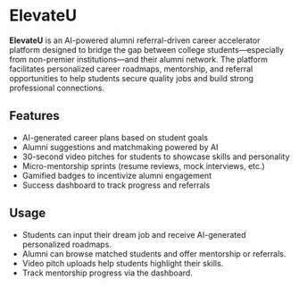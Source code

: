 # ElevateU

**ElevateU** is an AI-powered alumni referral-driven career accelerator platform designed to bridge the gap between college students—especially from non-premier institutions—and their alumni network. The platform facilitates personalized career roadmaps, mentorship, and referral opportunities to help students secure quality jobs and build strong professional connections.

## Features

- AI-generated career plans based on student goals
- Alumni suggestions and matchmaking powered by AI
- 30-second video pitches for students to showcase skills and personality
- Micro-mentorship sprints (resume reviews, mock interviews, etc.)
- Gamified badges to incentivize alumni engagement
- Success dashboard to track progress and referrals

## Usage

- Students can input their dream job and receive AI-generated personalized roadmaps.
- Alumni can browse matched students and offer mentorship or referrals.
- Video pitch uploads help students highlight their skills.
- Track mentorship progress via the dashboard.
